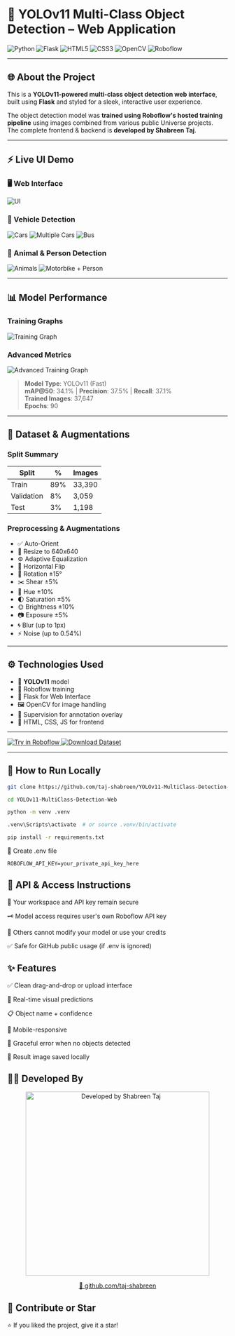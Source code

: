 # 🎯 YOLOv11 Multi-Class Object Detection – Web Application

![Python](https://img.shields.io/badge/Python-3.10-blue?logo=python)
![Flask](https://img.shields.io/badge/Flask-WebApp-lightgrey?logo=flask)
![HTML5](https://img.shields.io/badge/HTML5-%23E34F26.svg?&logo=html5&logoColor=white)
![CSS3](https://img.shields.io/badge/CSS3-%231572B6.svg?&logo=css3&logoColor=white)
![OpenCV](https://img.shields.io/badge/OpenCV-vision-green?logo=opencv)
![Roboflow](https://img.shields.io/badge/Trained%20with-Roboflow-purple?logo=data:image/png;base64,iVBORw0KGgo)

---

## 🌐 About the Project

This is a **YOLOv11-powered multi-class object detection web interface**, built using **Flask** and styled for a sleek, interactive user experience.

The object detection model was **trained using Roboflow's hosted training pipeline** using images combined from various public Universe projects.  
The complete frontend & backend is **developed by Shabreen Taj**.

---

## ⚡ Live UI Demo

### 🖥️ Web Interface
![UI](result/1.png)

### 🚗 Vehicle Detection
![Cars](result/2.png)
![Multiple Cars](result/3.png)
![Bus](result/4.png)

### 🐾 Animal & Person Detection
![Animals](result/6.png)
![Motorbike + Person](result/8.png)

---

## 📊 Model Performance

### Training Graphs
![Training Graph](training-graph.png)

### Advanced Metrics
![Advanced Training Graph](advanced-training-graph.png)

> **Model Type**: YOLOv11 (Fast)  
> **mAP@50**: 34.1% | **Precision**: 37.5% | **Recall**: 37.1%  
> **Trained Images**: 37,647  
> **Epochs**: 90  

---

## 📁 Dataset & Augmentations

### Split Summary

| Split      | %   | Images |
|------------|-----|--------|
| Train      | 89% | 33,390 |
| Validation | 8%  | 3,059  |
| Test       | 3%  | 1,198  |

### Preprocessing & Augmentations

- ✅ Auto-Orient  
- 📐 Resize to 640x640  
- ⚙️ Adaptive Equalization  
- 🔄 Horizontal Flip  
- 🔄 Rotation ±15°  
- ✂️ Shear ±5%  
- 🎨 Hue ±10%  
- 🌓 Saturation ±5%  
- 🌞 Brightness ±10%  
- 📷 Exposure ±5%  
- 🌀 Blur (up to 1px)  
- ⚡ Noise (up to 0.54%)  

---

## ⚙️ Technologies Used

- 🧠 **YOLOv11** model  
- 🔬 Roboflow training  
- 🎯 Flask for Web Interface  
- 🖼️ OpenCV for image handling  
- 🧠 Supervision for annotation overlay  
- 💅 HTML, CSS, JS for frontend  

---

<a href="https://universe.roboflow.com/objectdetectionlab-9hw4e/multi-class-object-detection-qjnaq/model/">
  <img src="https://app.roboflow.com/images/try-model-badge.svg" alt="Try in Roboflow" />
</a>
<a href="https://universe.roboflow.com/objectdetectionlab-9hw4e/multi-class-object-detection-qjnaq">
  <img src="https://app.roboflow.com/images/download-dataset-badge.svg" alt="Download Dataset" />
</a>

---

## 🚀 How to Run Locally

```bash
git clone https://github.com/taj-shabreen/YOLOv11-MultiClass-Detection-Web.git

cd YOLOv11-MultiClass-Detection-Web

python -m venv .venv

.venv\Scripts\activate  # or source .venv/bin/activate

pip install -r requirements.txt
```
📄 Create .env file
```
ROBOFLOW_API_KEY=your_private_api_key_here
```
## 🔐 API & Access Instructions

🔐 Your workspace and API key remain secure

🗝️ Model access requires user's own Roboflow API key

🧠 Others cannot modify your model or use your credits

✅ Safe for GitHub public usage (if .env is ignored)

## ✨ Features
✅ Clean drag-and-drop or upload interface

🎯 Real-time visual predictions

📋 Object name + confidence

📱 Mobile-responsive

🚫 Graceful error when no objects detected

💾 Result image saved locally

## 👩‍💻 Developed By

<p align="center">
  <img src="https://raw.githubusercontent.com/taj-shabreen/YOLOv11-MultiClass-Detection-Web/main/result/developed-by-glitch.png" alt="Developed by Shabreen Taj" width="420">
</p>

<p align="center">
  <a href="https://github.com/taj-shabreen" target="_blank">
    🔗 github.com/taj-shabreen
  </a>
</p>


## 🌟 Contribute or Star
⭐️ If you liked the project, give it a star!
